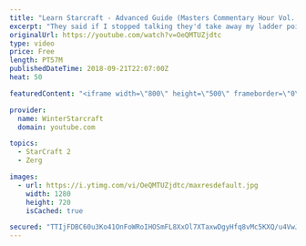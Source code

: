 ```yaml
---
title: "Learn Starcraft - Advanced Guide (Masters Commentary Hour Vol. 1)"
excerpt: "They said if I stopped talking they'd take away my ladder points. Next one I upload will have more terran/toss blame RNGesus."
originalUrl: https://youtube.com/watch?v=OeQMTUZjdtc
type: video
price: Free
length: PT57M
publishedDateTime: 2018-09-21T22:07:00Z
heat: 50

featuredContent: "<iframe width=\"800\" height=\"500\" frameborder=\"0\" src=\"https://www.youtube.com/embed/OeQMTUZjdtc\" allow=\"accelerometer; autoplay; encrypted-media; gyroscope; picture-in-picture\" allowfullscreen></iframe>"

provider:
  name: WinterStarcraft
  domain: youtube.com

topics:
  - StarCraft 2
  - Zerg

images:
  - url: https://i.ytimg.com/vi/OeQMTUZjdtc/maxresdefault.jpg
    width: 1280
    height: 720
    isCached: true

secured: "TTIjFDBC60u3Ko41OnFoWRoIHOSmFL8XxOl7XTaxwDgyHfq8vMc5KXQ/u4VwJCxDnUZRnt4G481Q5qGBijSMapQGZbMJmtVjVFaVtdR3sciSyGbewZ0CNtNAvL5vjDOCBRaad6lY5vrnTJxIgMCFki7BjkFubtvG4CL6yjlPcLFKf6K18y7d71ie9DTcxTtP8v1r9Nqm2RXB/M2MkX9vhhai1tIQx6C+v2K4TDxqjimQeV+xYByE4t7f14n9FeAeqvy/Vf+w2xXNixoYW9nzarwVOZF8DRKc15iKYFV49p1Y5oLIKKcdQb4aVrYXV3gmKe7wFC9k3eTZf0vd0NArBhc2/pjiofrH8UTQ7oYUg5L03SJHv4DtYuoqcwh8GdV91D7F15WVHeSx+I+zFsPFEuPOJuN+rpoWR0iLBUNH0wg=;rH9xqfNQF04U9F5/7fZ9uw=="
---
```


